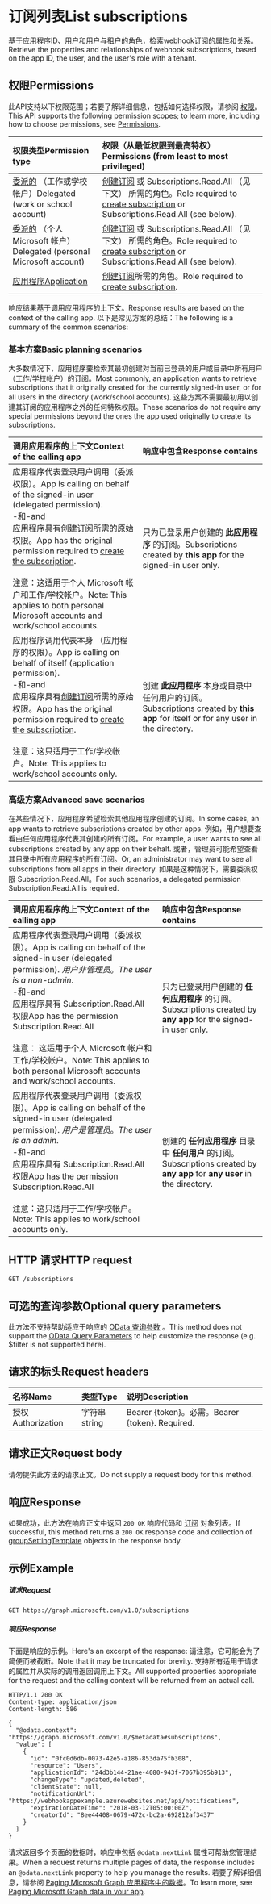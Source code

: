 # <a name="list-subscriptions"></a><span data-ttu-id="cafd9-101">订阅列表</span><span class="sxs-lookup"><span data-stu-id="cafd9-101">List subscriptions</span></span>

<span data-ttu-id="cafd9-102">基于应用程序ID、用户和用户与租户的角色，检索webhook订阅的属性和关系。</span><span class="sxs-lookup"><span data-stu-id="cafd9-102">Retrieve the properties and relationships of webhook subscriptions, based on the app ID, the user, and the user's role with a tenant.</span></span>

## <a name="permissions"></a><span data-ttu-id="cafd9-103">权限</span><span class="sxs-lookup"><span data-stu-id="cafd9-103">Permissions</span></span>

<span data-ttu-id="cafd9-104">此API支持以下权限范围；若要了解详细信息，包括如何选择权限，请参阅 [权限](../../../concepts/permissions_reference.md)。</span><span class="sxs-lookup"><span data-stu-id="cafd9-104">This API supports the following permission scopes; to learn more, including how to choose permissions, see [Permissions](../../../concepts/permissions_reference.md).</span></span>

| <span data-ttu-id="cafd9-105">权限类型</span><span class="sxs-lookup"><span data-stu-id="cafd9-105">Permission type</span></span>  | <span data-ttu-id="cafd9-106">权限（从最低权限到最高特权）</span><span class="sxs-lookup"><span data-stu-id="cafd9-106">Permissions (from least to most privileged)</span></span>  |
|:---------------- |:-------------------------------------------- |
| <span data-ttu-id="cafd9-107">[委派的](../../../concepts/auth_v2_user.md) （工作或学校帐户）</span><span class="sxs-lookup"><span data-stu-id="cafd9-107">Delegated (work or school account)</span></span> | <span data-ttu-id="cafd9-108"> [创建订阅](subscription_get.md) 或 Subscriptions.Read.All （见下文） 所需的角色。</span><span class="sxs-lookup"><span data-stu-id="cafd9-108">Role required to [create subscription](subscription_get.md) or Subscriptions.Read.All (see below).</span></span> |
| <span data-ttu-id="cafd9-109">[委派的](../../../concepts/auth_v2_user.md) （个人 Microsoft 帐户）</span><span class="sxs-lookup"><span data-stu-id="cafd9-109">Delegated (personal Microsoft account)</span></span> | <span data-ttu-id="cafd9-110"> [创建订阅](./subscription_get.md) 或 Subscriptions.Read.All （见下文） 所需的角色。</span><span class="sxs-lookup"><span data-stu-id="cafd9-110">Role required to [create subscription](./subscription_get.md) or Subscriptions.Read.All (see below).</span></span> |
| [<span data-ttu-id="cafd9-111">应用程序</span><span class="sxs-lookup"><span data-stu-id="cafd9-111">Application</span></span>](../../../concepts/auth_v2_service.md) | <span data-ttu-id="cafd9-112">[创建订阅](./subscription_get.md)所需的角色。</span><span class="sxs-lookup"><span data-stu-id="cafd9-112">Role required to [create subscription](./subscription_get.md).</span></span> |

<span data-ttu-id="cafd9-113">响应结果基于调用应用程序的上下文。</span><span class="sxs-lookup"><span data-stu-id="cafd9-113">Response results are based on the context of the calling app.</span></span> <span data-ttu-id="cafd9-114">以下是常见方案的总结：</span><span class="sxs-lookup"><span data-stu-id="cafd9-114">The following is a summary of the common scenarios:</span></span>

### <a name="basic-scenarios"></a><span data-ttu-id="cafd9-115">基本方案</span><span class="sxs-lookup"><span data-stu-id="cafd9-115">Basic planning scenarios</span></span>

<span data-ttu-id="cafd9-116">大多数情况下，应用程序要检索其最初创建对当前已登录的用户或目录中所有用户（工作/学校帐户）的订阅。</span><span class="sxs-lookup"><span data-stu-id="cafd9-116">Most commonly, an application wants to retrieve subscriptions that it originally created for the currently signed-in user, or for all users in the directory (work/school accounts).</span></span> <span data-ttu-id="cafd9-117">这些方案不需要最初用以创建其订阅的应用程序之外的任何特殊权限。</span><span class="sxs-lookup"><span data-stu-id="cafd9-117">These scenarios do not require any special permissions beyond the ones the app used originally to create its subscriptions.</span></span>

| <span data-ttu-id="cafd9-118">调用应用程序的上下文</span><span class="sxs-lookup"><span data-stu-id="cafd9-118">Context of the calling app</span></span> | <span data-ttu-id="cafd9-119">响应中包含</span><span class="sxs-lookup"><span data-stu-id="cafd9-119">Response contains</span></span> |
|:-----|:---------------- |
| <span data-ttu-id="cafd9-120">应用程序代表登录用户调用（委派权限）。</span><span class="sxs-lookup"><span data-stu-id="cafd9-120">App is calling on behalf of the signed-in user (delegated permission).</span></span> <br/><span data-ttu-id="cafd9-121">-和-</span><span class="sxs-lookup"><span data-stu-id="cafd9-121">and</span></span><br/><span data-ttu-id="cafd9-122">应用程序具有[创建订阅](subscription_post_subscriptions.md)所需的原始权限。</span><span class="sxs-lookup"><span data-stu-id="cafd9-122">App has the original permission required to [create the subscription](subscription_post_subscriptions.md).</span></span><br/><br/><span data-ttu-id="cafd9-123">注意：这适用于个人 Microsoft 帐户和工作/学校帐户。</span><span class="sxs-lookup"><span data-stu-id="cafd9-123">Note: This applies to both personal Microsoft accounts and work/school accounts.</span></span> | <span data-ttu-id="cafd9-124">只为已登录用户创建的 **此应用程序** 的订阅。</span><span class="sxs-lookup"><span data-stu-id="cafd9-124">Subscriptions created by **this app** for the signed-in user only.</span></span> |
| <span data-ttu-id="cafd9-125">应用程序调用代表本身 （应用程序的权限）。</span><span class="sxs-lookup"><span data-stu-id="cafd9-125">App is calling on behalf of itself (application permission).</span></span><br/><span data-ttu-id="cafd9-126">-和-</span><span class="sxs-lookup"><span data-stu-id="cafd9-126">and</span></span><br/><span data-ttu-id="cafd9-127">应用程序具有[创建订阅](subscription_post_subscriptions.md)所需的原始权限。</span><span class="sxs-lookup"><span data-stu-id="cafd9-127">App has the original permission required to [create the subscription](subscription_post_subscriptions.md).</span></span><br/><br/><span data-ttu-id="cafd9-128">注意：这只适用于工作/学校帐户。</span><span class="sxs-lookup"><span data-stu-id="cafd9-128">Note: This applies to work/school accounts only.</span></span>| <span data-ttu-id="cafd9-129">创建 **此应用程序** 本身或目录中任何用户的订阅。</span><span class="sxs-lookup"><span data-stu-id="cafd9-129">Subscriptions created by **this app** for itself or for any user in the directory.</span></span>|

### <a name="advanced-scenarios"></a><span data-ttu-id="cafd9-130">高级方案</span><span class="sxs-lookup"><span data-stu-id="cafd9-130">Advanced save scenarios</span></span>

<span data-ttu-id="cafd9-131">在某些情况下，应用程序希望检索其他应用程序创建的订阅。</span><span class="sxs-lookup"><span data-stu-id="cafd9-131">In some cases, an app wants to retrieve subscriptions created by other apps.</span></span> <span data-ttu-id="cafd9-132">例如，用户想要查看由任何应用程序代表其创建的所有订阅。</span><span class="sxs-lookup"><span data-stu-id="cafd9-132">For example, a user wants to see all subscriptions created by any app on their behalf.</span></span> <span data-ttu-id="cafd9-133">或者，管理员可能希望查看其目录中所有应用程序的所有订阅。</span><span class="sxs-lookup"><span data-stu-id="cafd9-133">Or, an administrator may want to see all subscriptions from all apps in their directory.</span></span>
<span data-ttu-id="cafd9-134">如果是这种情况下，需要委派权限 Subscription.Read.All。</span><span class="sxs-lookup"><span data-stu-id="cafd9-134">For such scenarios, a delegated permission Subscription.Read.All is required.</span></span>

| <span data-ttu-id="cafd9-135">调用应用程序的上下文</span><span class="sxs-lookup"><span data-stu-id="cafd9-135">Context of the calling app</span></span> | <span data-ttu-id="cafd9-136">响应中包含</span><span class="sxs-lookup"><span data-stu-id="cafd9-136">Response contains</span></span> |
|:-----|:---------------- |
| <span data-ttu-id="cafd9-137">应用程序代表登录用户调用（委派权限）。</span><span class="sxs-lookup"><span data-stu-id="cafd9-137">App is calling on behalf of the signed-in user (delegated permission).</span></span> <span data-ttu-id="cafd9-138">*用户非管理员*。</span><span class="sxs-lookup"><span data-stu-id="cafd9-138">*The user is a non-admin*.</span></span> <br/><span data-ttu-id="cafd9-139">-和-</span><span class="sxs-lookup"><span data-stu-id="cafd9-139">and</span></span><br/><span data-ttu-id="cafd9-140">应用程序具有 Subscription.Read.All 权限</span><span class="sxs-lookup"><span data-stu-id="cafd9-140">App has the permission Subscription.Read.All</span></span><br/><br/><span data-ttu-id="cafd9-141">注意： 这适用于个人 Microsoft 帐户和工作/学校帐户。</span><span class="sxs-lookup"><span data-stu-id="cafd9-141">Note: This applies to both personal Microsoft accounts and work/school accounts.</span></span> | <span data-ttu-id="cafd9-142">只为已登录用户创建的 **任何应用程序** 的订阅。</span><span class="sxs-lookup"><span data-stu-id="cafd9-142">Subscriptions created by **any app** for the signed-in user only.</span></span> |
| <span data-ttu-id="cafd9-143">应用程序代表登录用户调用（委派权限）。</span><span class="sxs-lookup"><span data-stu-id="cafd9-143">App is calling on behalf of the signed-in user (delegated permission).</span></span> <span data-ttu-id="cafd9-144">*用户是管理员*。</span><span class="sxs-lookup"><span data-stu-id="cafd9-144">*The user is an admin*.</span></span><br/><span data-ttu-id="cafd9-145">-和-</span><span class="sxs-lookup"><span data-stu-id="cafd9-145">and</span></span><br/><span data-ttu-id="cafd9-146">应用程序具有 Subscription.Read.All 权限</span><span class="sxs-lookup"><span data-stu-id="cafd9-146">App has the permission Subscription.Read.All</span></span><br/><br/><span data-ttu-id="cafd9-147">注意：这只适用于工作/学校帐户。</span><span class="sxs-lookup"><span data-stu-id="cafd9-147">Note: This applies to work/school accounts only.</span></span> | <span data-ttu-id="cafd9-148">创建的 **任何应用程序** 目录中 **任何用户** 的订阅。</span><span class="sxs-lookup"><span data-stu-id="cafd9-148">Subscriptions created by **any app** for **any user** in the directory.</span></span>|

## <a name="http-request"></a><span data-ttu-id="cafd9-149">HTTP 请求</span><span class="sxs-lookup"><span data-stu-id="cafd9-149">HTTP request</span></span>

<!-- { "blockType": "ignored" } -->

```http
GET /subscriptions
```

## <a name="optional-query-parameters"></a><span data-ttu-id="cafd9-150">可选的查询参数</span><span class="sxs-lookup"><span data-stu-id="cafd9-150">Optional query parameters</span></span>

<span data-ttu-id="cafd9-151">此方法不支持帮助适应于响应的 [OData 查询参数](http://developer.microsoft.com/en-us/graph/docs/overview/query_parameters) 。</span><span class="sxs-lookup"><span data-stu-id="cafd9-151">This method does not support the [OData Query Parameters](http://developer.microsoft.com/en-us/graph/docs/overview/query_parameters) to help customize the response (e.g. $filter is not supported here).</span></span>

## <a name="request-headers"></a><span data-ttu-id="cafd9-152">请求的标头</span><span class="sxs-lookup"><span data-stu-id="cafd9-152">Request headers</span></span>

| <span data-ttu-id="cafd9-153">名称</span><span class="sxs-lookup"><span data-stu-id="cafd9-153">Name</span></span>       | <span data-ttu-id="cafd9-154">类型</span><span class="sxs-lookup"><span data-stu-id="cafd9-154">Type</span></span> | <span data-ttu-id="cafd9-155">说明</span><span class="sxs-lookup"><span data-stu-id="cafd9-155">Description</span></span>|
|:-----------|:------|:----------|
| <span data-ttu-id="cafd9-156">授权</span><span class="sxs-lookup"><span data-stu-id="cafd9-156">Authorization</span></span>  | <span data-ttu-id="cafd9-157">字符串</span><span class="sxs-lookup"><span data-stu-id="cafd9-157">string</span></span>  | <span data-ttu-id="cafd9-p106">Bearer {token}。必需。</span><span class="sxs-lookup"><span data-stu-id="cafd9-p106">Bearer {token}. Required.</span></span> |

## <a name="request-body"></a><span data-ttu-id="cafd9-160">请求正文</span><span class="sxs-lookup"><span data-stu-id="cafd9-160">Request body</span></span>

<span data-ttu-id="cafd9-161">请勿提供此方法的请求正文。</span><span class="sxs-lookup"><span data-stu-id="cafd9-161">Do not supply a request body for this method.</span></span>

## <a name="response"></a><span data-ttu-id="cafd9-162">响应</span><span class="sxs-lookup"><span data-stu-id="cafd9-162">Response</span></span>

<span data-ttu-id="cafd9-163">如果成功，此方法在响应正文中返回 `200 OK` 响应代码和 [订阅](../resources/subscription.md) 对象列表。</span><span class="sxs-lookup"><span data-stu-id="cafd9-163">If successful, this method returns a `200 OK` response code and collection of [groupSettingTemplate](../resources/subscription.md) objects in the response body.</span></span>

## <a name="example"></a><span data-ttu-id="cafd9-164">示例</span><span class="sxs-lookup"><span data-stu-id="cafd9-164">Example</span></span>

##### <a name="request"></a><span data-ttu-id="cafd9-165">请求</span><span class="sxs-lookup"><span data-stu-id="cafd9-165">Request</span></span>

<!-- {
  "blockType": "request",
  "name": "get_subscriptions"
}-->

```http
GET https://graph.microsoft.com/v1.0/subscriptions
```

##### <a name="response"></a><span data-ttu-id="cafd9-166">响应</span><span class="sxs-lookup"><span data-stu-id="cafd9-166">Response</span></span>

<span data-ttu-id="cafd9-167">下面是响应的示例。</span><span class="sxs-lookup"><span data-stu-id="cafd9-167">Here's an excerpt of the response:</span></span>  <span data-ttu-id="cafd9-168">请注意，它可能会为了简便而被截断。</span><span class="sxs-lookup"><span data-stu-id="cafd9-168">Note that it may be truncated for brevity.</span></span>  <span data-ttu-id="cafd9-169">支持所有适用于请求的属性并从实际的调用返回调用上下文。</span><span class="sxs-lookup"><span data-stu-id="cafd9-169">All supported properties appropriate for the request and the calling context will be returned from an actual call.</span></span>

<!-- {
  "blockType": "response",
  "truncated": false,
  "@odata.type": "microsoft.graph.subscription",
  "isCollection": true
} -->

```http
HTTP/1.1 200 OK
Content-type: application/json
Content-length: 586

{
  "@odata.context": "https://graph.microsoft.com/v1.0/$metadata#subscriptions",
  "value": [
    {
      "id": "0fc0d6db-0073-42e5-a186-853da75fb308",
      "resource": "Users",
      "applicationId": "24d3b144-21ae-4080-943f-7067b395b913",
      "changeType": "updated,deleted",
      "clientState": null,
      "notificationUrl": "https://webhookappexample.azurewebsites.net/api/notifications",
      "expirationDateTime": "2018-03-12T05:00:00Z",
      "creatorId": "8ee44408-0679-472c-bc2a-692812af3437"
    }
  ]
}
```

<!-- uuid: 8fcb5dbc-d5aa-4681-8e31-b001d5168d79
2015-10-25 14:57:30 UTC -->
<!-- {
  "type": "#page.annotation",
  "description": "List subscriptions",
  "keywords": "",
  "section": "documentation",
  "tocPath": ""
}-->

<span data-ttu-id="cafd9-170">请求返回多个页面的数据时，响应中包括 `@odata.nextLink` 属性可帮助您管理结果。</span><span class="sxs-lookup"><span data-stu-id="cafd9-170">When a request returns multiple pages of data, the response includes an `@odata.nextLink` property to help you manage the results.</span></span>  <span data-ttu-id="cafd9-171">若要了解详细信息，请参阅 [Paging Microsoft Graph 应用程序中的数据](../../../concepts/paging.md)。</span><span class="sxs-lookup"><span data-stu-id="cafd9-171">To learn more, see [Paging Microsoft Graph data in your app](../../../concepts/paging.md).</span></span>
